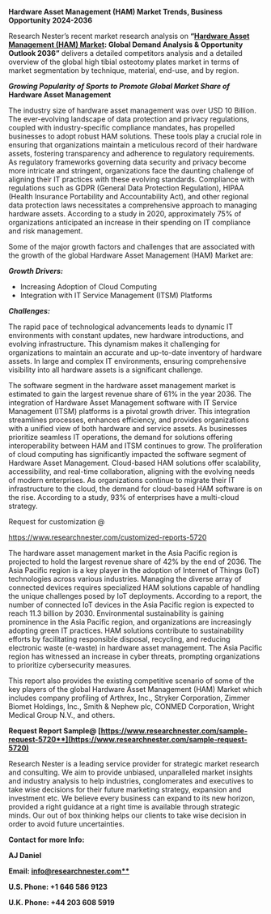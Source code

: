 ﻿**Hardware Asset Management (HAM) Market Trends, Business Opportunity 2024-2036**

Research Nester’s recent market research analysis on **“[Hardware Asset Management (HAM) Market](https://www.researchnester.com/reports/hardware-asset-management-market/5720): Global Demand Analysis & Opportunity Outlook 2036”** delivers a detailed competitors analysis and a detailed overview of the global high tibial osteotomy plates market in terms of market segmentation by technique, material, end-use, and by region. 

***Growing Popularity of Sports to Promote Global Market Share of* Hardware Asset Management** 

The industry size of hardware asset management was over USD 10 Billion. The ever-evolving landscape of data protection and privacy regulations, coupled with industry-specific compliance mandates, has propelled businesses to adopt robust HAM solutions. These tools play a crucial role in ensuring that organizations maintain a meticulous record of their hardware assets, fostering transparency and adherence to regulatory requirements. As regulatory frameworks governing data security and privacy become more intricate and stringent, organizations face the daunting challenge of aligning their IT practices with these evolving standards. Compliance with regulations such as GDPR (General Data Protection Regulation), HIPAA (Health Insurance Portability and Accountability Act), and other regional data protection laws necessitates a comprehensive approach to managing hardware assets. According to a study in 2020, approximately 75% of organizations anticipated an increase in their spending on IT compliance and risk management. 

Some of the major growth factors and challenges that are associated with the growth of the global Hardware Asset Management (HAM) Market are:

***Growth Drivers:***

- Increasing Adoption of Cloud Computing 
- Integration with IT Service Management (ITSM) Platforms 

***Challenges:***

The rapid pace of technological advancements leads to dynamic IT environments with constant updates, new hardware introductions, and evolving infrastructure. This dynamism makes it challenging for organizations to maintain an accurate and up-to-date inventory of hardware assets. In large and complex IT environments, ensuring comprehensive visibility into all hardware assets is a significant challenge. 

The software segment in the hardware asset management market is estimated to gain the largest revenue share of 61% in the year 2036. The integration of Hardware Asset Management software with IT Service Management (ITSM) platforms is a pivotal growth driver. This integration streamlines processes, enhances efficiency, and provides organizations with a unified view of both hardware and service assets. As businesses prioritize seamless IT operations, the demand for solutions offering interoperability between HAM and ITSM continues to grow. The proliferation of cloud computing has significantly impacted the software segment of Hardware Asset Management. Cloud-based HAM solutions offer scalability, accessibility, and real-time collaboration, aligning with the evolving needs of modern enterprises. As organizations continue to migrate their IT infrastructure to the cloud, the demand for cloud-based HAM software is on the rise. According to a study, 93% of enterprises have a multi-cloud strategy.

Request for customization @ 

<https://www.researchnester.com/customized-reports-5720>

The hardware asset management market in the Asia Pacific region is projected to hold the largest revenue share of 42% by the end of 2036. The Asia Pacific region is a key player in the adoption of Internet of Things (IoT) technologies across various industries. Managing the diverse array of connected devices requires specialized HAM solutions capable of handling the unique challenges posed by IoT deployments. According to a report, the number of connected IoT devices in the Asia Pacific region is expected to reach 11.3 billion by 2030. Environmental sustainability is gaining prominence in the Asia Pacific region, and organizations are increasingly adopting green IT practices. HAM solutions contribute to sustainability efforts by facilitating responsible disposal, recycling, and reducing electronic waste (e-waste) in hardware asset management. The Asia Pacific region has witnessed an increase in cyber threats, prompting organizations to prioritize cybersecurity measures.

This report also provides the existing competitive scenario of some of the key players of the global Hardware Asset Management (HAM) Market which includes company profiling of Arthrex, Inc., Stryker Corporation, Zimmer Biomet Holdings, Inc., Smith & Nephew plc, CONMED Corporation, Wright Medical Group N.V., and others.      

**Request Report Sample@ [https://www.researchnester.com/sample-request-5720**](https://www.researchnester.com/sample-request-5720)**

Research Nester is a leading service provider for strategic market research and consulting. We aim to provide unbiased, unparalleled market insights and industry analysis to help industries, conglomerates and executives to take wise decisions for their future marketing strategy, expansion and investment etc. We believe every business can expand to its new horizon, provided a right guidance at a right time is available through strategic minds. Our out of box thinking helps our clients to take wise decision in order to avoid future uncertainties.

**Contact for more Info:**

**AJ Daniel**

**Email: [info@researchnester.com**](mailto:info@researchnester.com)**

**U.S. Phone: +1 646 586 9123** 

**U.K. Phone: +44 203 608 5919**

